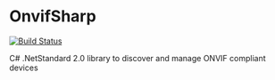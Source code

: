 # OnvifSharp

[![Build Status](https://dev.azure.com/vmaeg/onvif-discovery/_apis/build/status/vmartos.onvif-discovery?branchName=master&label=master)](https://dev.azure.com/vmaeg/onvif-discovery/_build/latest?definitionId=1&branchName=master)

C# .NetStandard 2.0 library to discover and manage ONVIF compliant devices


